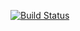 [![Build Status](https://travis-ci.org/mgemma/unitconvert.svg?branch=master)](https://travis-ci.org/mgemma/unitconvert)
